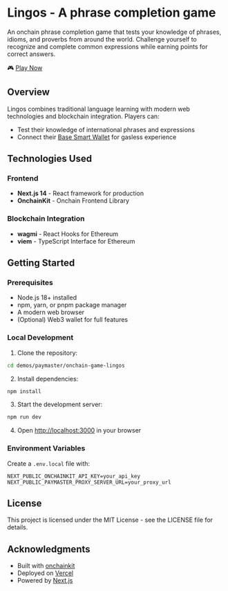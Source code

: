 # Lingos - A phrase completion game

An onchain phrase completion game that tests your knowledge of phrases, idioms, and proverbs from around the world. Challenge yourself to recognize and complete common expressions while earning points for correct answers.

🎮 [Play Now](https://play-lingos.vercel.app/)

## Overview

Lingos combines traditional language learning with modern web technologies and blockchain integration. Players can:

- Test their knowledge of international phrases and expressions
- Connect their [Base Smart Wallet](https://docs.base.org/identity/smart-wallet/quickstart) for gasless experience

## Technologies Used

### Frontend

- **Next.js 14** - React framework for production
- **OnchainKit** - Onchain Frontend Library

### Blockchain Integration

- **wagmi** - React Hooks for Ethereum
- **viem** - TypeScript Interface for Ethereum

## Getting Started

### Prerequisites

- Node.js 18+ installed
- npm, yarn, or pnpm package manager
- A modern web browser
- (Optional) Web3 wallet for full features

### Local Development

1. Clone the repository:

```bash
cd demos/paymaster/onchain-game-lingos
```

2. Install dependencies:

```bash
npm install
```

3. Start the development server:

```bash
npm run dev
```

4. Open [http://localhost:3000](http://localhost:3000) in your browser

### Environment Variables

Create a `.env.local` file with:

```env
NEXT_PUBLIC_ONCHAINKIT_API_KEY=your_api_key
NEXT_PUBLIC_PAYMASTER_PROXY_SERVER_URL=your_proxy_url
```

## License

This project is licensed under the MIT License - see the LICENSE file for details.

## Acknowledgments

- Built with [onchainkit](https://onchainkit.xyz)
- Deployed on [Vercel](https://vercel.com)
- Powered by [Next.js](https://nextjs.org)
